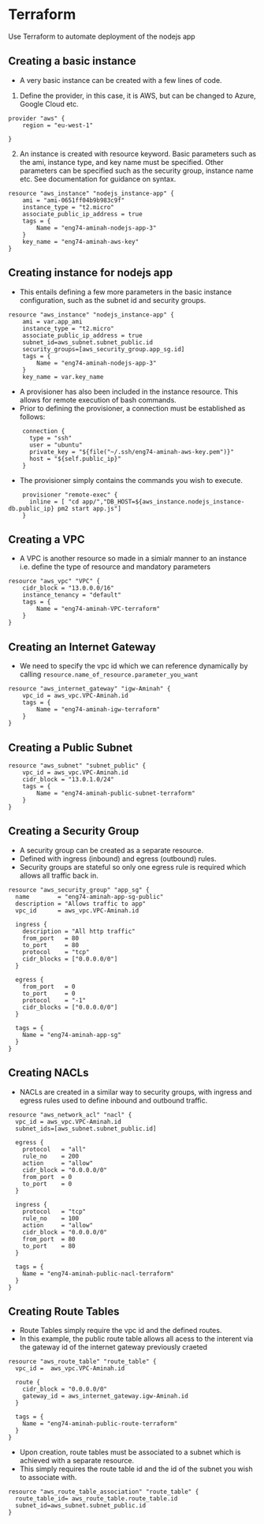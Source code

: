 # Terraform
Use Terraform to automate deployment of the nodejs app

## Creating a basic instance
* A very basic instance can be created with a few lines of code.
1. Define the provider, in this case, it is AWS, but can be changed to Azure, Google Cloud etc.
```hcl
provider "aws" {
    region = "eu-west-1"

}
```
2. An instance is created with resource keyword. Basic parameters such as the ami, instance type, and key name must be specified. Other parameters can be specified such as the security group, instance name etc. See documentation for guidance on syntax.
```hcl
resource "aws_instance" "nodejs_instance-app" {
    ami = "ami-0651ff04b9b983c9f"
    instance_type = "t2.micro"
    associate_public_ip_address = true
    tags = {
        Name = "eng74-aminah-nodejs-app-3"
    }
    key_name = "eng74-aminah-aws-key"
}
```

## Creating instance for nodejs app
* This entails defining a few more parameters in the basic instance configuration, such as the subnet id and security groups.
```HCL
resource "aws_instance" "nodejs_instance-app" {
    ami = var.app_ami
    instance_type = "t2.micro"
    associate_public_ip_address = true
    subnet_id=aws_subnet.subnet_public.id
    security_groups=[aws_security_group.app_sg.id]
    tags = {
        Name = "eng74-aminah-nodejs-app-3"
    }
    key_name = var.key_name

```
* A provisioner has also been included in the instance resource. This allows for remote execution of bash commands.
* Prior to defining the provisioner, a connection must be established as follows:
```HCL
    connection {
      type = "ssh"
      user = "ubuntu"
      private_key = "${file("~/.ssh/eng74-aminah-aws-key.pem")}"
      host = "${self.public_ip}"
    }
```
* The provisioner simply contains the commands you wish to execute.
```HCL
    provisioner "remote-exec" {
      inline = [ "cd app/","DB_HOST=${aws_instance.nodejs_instance-db.public_ip} pm2 start app.js"]
    }
```
## Creating a VPC
* A VPC is another resource so made in a simialr manner to an instance i.e. define the type of resource and mandatory parameters
```hcl
resource "aws_vpc" "VPC" {
    cidr_block = "13.0.0.0/16"
    instance_tenancy = "default"
    tags = {
        Name = "eng74-aminah-VPC-terraform"
    }
}
```
## Creating an Internet Gateway
* We need to specify the vpc id which we can reference dynamically by calling `resource.name_of_resource.parameter_you_want`

```hcl
resource "aws_internet_gateway" "igw-Aminah" {
    vpc_id = aws_vpc.VPC-Aminah.id
    tags = {
        Name = "eng74-aminah-igw-terraform"
    }
}
```

## Creating a Public Subnet
```hcl
resource "aws_subnet" "subnet_public" {
    vpc_id = aws_vpc.VPC-Aminah.id
    cidr_block = "13.0.1.0/24"
    tags = {
        Name = "eng74-aminah-public-subnet-terraform"
    }
}
```
## Creating a Security Group
* A security group can be created as a separate resource.
* Defined with ingress (inbound) and egress (outbound) rules.
* Security groups are stateful so only one egress rule is required which allows all traffic back in.
```HCL
resource "aws_security_group" "app_sg" {
  name        = "eng74-aminah-app-sg-public"
  description = "Allows traffic to app"
  vpc_id      = aws_vpc.VPC-Aminah.id

  ingress {
    description = "All http traffic"
    from_port   = 80
    to_port     = 80
    protocol    = "tcp"
    cidr_blocks = ["0.0.0.0/0"]
  }

  egress {
    from_port   = 0
    to_port     = 0
    protocol    = "-1"
    cidr_blocks = ["0.0.0.0/0"]
  }

  tags = {
    Name = "eng74-aminah-app-sg"
  }
}
```
## Creating NACLs
* NACLs are created in a similar way to security groups, with ingress and egress rules used to define inbound and outbound traffic.
```hcl
resource "aws_network_acl" "nacl" {
  vpc_id = aws_vpc.VPC-Aminah.id
  subnet_ids=[aws_subnet.subnet_public.id]

  egress {
    protocol   = "all"
    rule_no    = 200
    action     = "allow"
    cidr_block = "0.0.0.0/0"
    from_port  = 0
    to_port    = 0
  }

  ingress {
    protocol   = "tcp"
    rule_no    = 100
    action     = "allow"
    cidr_block = "0.0.0.0/0"
    from_port  = 80
    to_port    = 80
  }

  tags = {
    Name = "eng74-aminah-public-nacl-terraform"
  }
}
```

## Creating Route Tables
* Route Tables simply require the vpc id and the defined routes.
* In this example, the public route table allows all acess to the interent via the gateway id of the internet gateway previously craeted  
```HCL
resource "aws_route_table" "route_table" {
  vpc_id =  aws_vpc.VPC-Aminah.id

  route {
    cidr_block = "0.0.0.0/0"
    gateway_id = aws_internet_gateway.igw-Aminah.id
  }

  tags = {
    Name = "eng74-aminah-public-route-terraform"
  }
}
```
* Upon creation, route tables must be associated to a subnet which is achieved with a separate resource.
* This simply requires the route table id and the id of the subnet you wish to associate with.  
```HCL
resource "aws_route_table_association" "route_table" {
  route_table_id= aws_route_table.route_table.id
  subnet_id=aws_subnet.subnet_public.id
}
```
